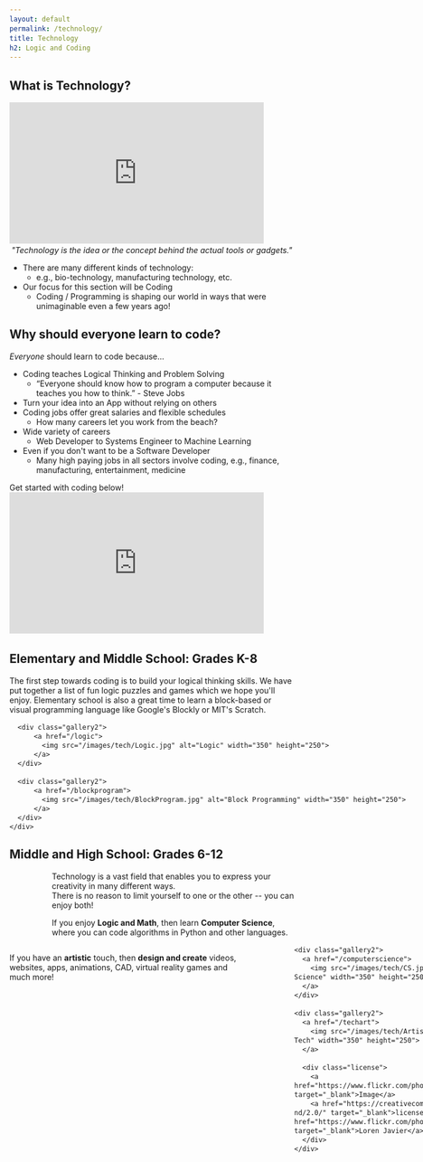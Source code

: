 ```yaml
---
layout: default
permalink: /technology/
title: Technology
h2: Logic and Coding
---
```


<section50> 
<h2>What is Technology?</h2>
  <div class="section50left">
    <iframe src="https://www.youtube.com/embed/k_RtS3sag1Y?start=0&end=150" scrolling="no" allowfullscreen="" width="450" height="250" frameborder="0"><br/></iframe>
  </div>

  <div class="section50right">
  <div style="text-align:center; font-style:italic;"> "Technology is the <i>idea</i> or the <i>concept</i> behind the actual tools or gadgets." </div>

  <ul class="aboutl1"> 
  <li>There are many different kinds of technology:
  <ul class="aboutl2"><li>e.g., bio-technology, manufacturing technology, etc.</li></ul>
  </li>
  <li>Our focus for this section will be Coding
  <ul class="aboutl2"><li>Coding / Programming is shaping our world in ways that were unimaginable even a few years ago!</li></ul>
  </li>
  </ul>
  </div>
</section50>

<section50>
<h2>Why should everyone learn to code?</h2>

  <div class="section50left">
  <i>Everyone</i> should learn to code because... 

  <ul class="yes">

  <li> Coding teaches Logical Thinking and Problem Solving
    <ul class="aboutl2"> <li> “Everyone should know how to program a computer because it teaches you how to think.” - Steve Jobs</li> </ul>
  </li>

  <li>Turn your idea into an App without relying on others</li>

  <li>Coding jobs offer great salaries and flexible schedules
    <ul class="aboutl2"> <li> How many careers let you work from the beach? </li> </ul>
  </li>

  <li>Wide variety of careers
    <ul class="aboutl2"> <li>Web Developer to Systems Engineer to Machine Learning</li></ul>
  </li>

  <li> Even if you don't want to be a Software Developer
    <ul class="aboutl2"> 
      <li> Many high paying jobs in all sectors involve coding, e.g., finance, manufacturing, entertainment, medicine</li> 
    </ul>
  </li>
  </ul>
  Get started with coding below!
  </div> 

  <div class="section50right">
    <iframe src="https://www.youtube.com/embed/cKhVupvyhKk" scrolling="no" allowfullscreen="" width="450" height="250" frameborder="0"><br/></iframe>
  </div>

</section50>

<section50short>

<h2>Elementary and Middle School: Grades K-8</h2>
<p> The first step towards coding is to build your logical thinking skills. We have put together a list of fun logic puzzles and games which we hope you'll enjoy. Elementary school is also a great time to learn a block-based or visual programming language like Google's Blockly or MIT's Scratch.
</p>

  <div class="navbar2">
    <div class="center" style="width:900px">
      
      <div class="gallery2">
          <a href="/logic">
            <img src="/images/tech/Logic.jpg" alt="Logic" width="350" height="250">
          </a>
      </div>
      
      <div class="gallery2">
          <a href="/blockprogram">
            <img src="/images/tech/BlockProgram.jpg" alt="Block Programming" width="350" height="250">
          </a>
      </div>
    </div>
  </div>

</section50short>

<section50short>
<h2>Middle and High School: Grades 6-12</h2>
<p style="padding-left:75px">Technology is a vast field that enables you to express your creativity in many different ways. <br>There is no reason to limit yourself to one or the other -- you can enjoy both! </p>

<div class="section50left">
<p style="padding-left:75px">If you enjoy <b>Logic and Math</b>, then learn <b>Computer Science</b>, where you can code algorithms in Python and other languages.
</p>
</div>
<div class="section50right">
<p style="float:left; padding-right:100px">If you have an <b>artistic</b> touch, then <b>design and create</b> videos, websites, apps, animations, CAD, virtual reality games and much more!
</p>
</div>

</section50short>
<section50short>

<div class="navbar2">
  <div class="center" style="width:900px">
      
    <div class="gallery2">
      <a href="/computerscience">
        <img src="/images/tech/CS.jpg" alt="Computer Science" width="350" height="250">
      </a>
    </div>
      
    <div class="gallery2">
      <a href="/techart">
        <img src="/images/tech/Artistic.jpg" alt="Artistic Tech" width="350" height="250">
      </a>

      <div class="license">
        <a href="https://www.flickr.com/photos/lorenjavier/5652041279" target="_blank">Image</a>
        <a href="https://creativecommons.org/licenses/by-nd/2.0/" target="_blank">licensed</a> from <a href="https://www.flickr.com/photos/lorenjavier/" target="_blank">Loren Javier</a>
      </div>
    </div>
  </div>
</div>

</section50short>
<br>
